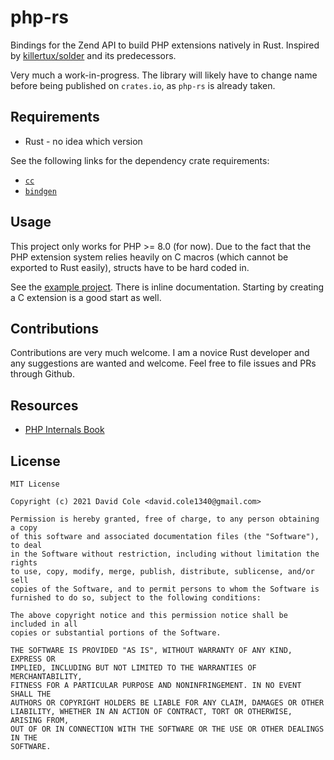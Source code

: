 # php-rs

Bindings for the Zend API to build PHP extensions natively in Rust. Inspired by [killertux/solder](https://github.com/killertux/solder) and its predecessors.

Very much a work-in-progress. The library will likely have to change name before being published on `crates.io`, as `php-rs` is already taken.

## Requirements

- Rust - no idea which version

See the following links for the dependency crate requirements:

- [`cc`](https://github.com/alexcrichton/cc-rs#compile-time-requirements)
- [`bindgen`](https://rust-lang.github.io/rust-bindgen/requirements.html)


## Usage

This project only works for PHP >= 8.0 (for now). Due to the fact that the PHP extension system relies heavily on C macros (which cannot be exported to Rust easily), structs have to be hard coded in.

See the [example project](example/skel). There is inline documentation. Starting by creating a C extension is a good start as well.

## Contributions

Contributions are very much welcome. I am a novice Rust developer and any suggestions are wanted and welcome. Feel free to file issues and PRs through Github.

## Resources

- [PHP Internals Book](https://www.phpinternalsbook.com/)

## License

```
MIT License

Copyright (c) 2021 David Cole <david.cole1340@gmail.com>

Permission is hereby granted, free of charge, to any person obtaining a copy
of this software and associated documentation files (the "Software"), to deal
in the Software without restriction, including without limitation the rights
to use, copy, modify, merge, publish, distribute, sublicense, and/or sell
copies of the Software, and to permit persons to whom the Software is
furnished to do so, subject to the following conditions:

The above copyright notice and this permission notice shall be included in all
copies or substantial portions of the Software.

THE SOFTWARE IS PROVIDED "AS IS", WITHOUT WARRANTY OF ANY KIND, EXPRESS OR
IMPLIED, INCLUDING BUT NOT LIMITED TO THE WARRANTIES OF MERCHANTABILITY,
FITNESS FOR A PARTICULAR PURPOSE AND NONINFRINGEMENT. IN NO EVENT SHALL THE
AUTHORS OR COPYRIGHT HOLDERS BE LIABLE FOR ANY CLAIM, DAMAGES OR OTHER
LIABILITY, WHETHER IN AN ACTION OF CONTRACT, TORT OR OTHERWISE, ARISING FROM,
OUT OF OR IN CONNECTION WITH THE SOFTWARE OR THE USE OR OTHER DEALINGS IN THE
SOFTWARE.
```
